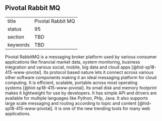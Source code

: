 ## Pivotal Rabbit MQ


|          |                   |
| -------- | ----------------- |
| title    | Pivotal Rabbit MQ |
| status   | 95                |
| section  | TBD               |
| keywords | TBD               |




Pivotal RabbitMQ is a messaging broker platform used by various consumer
applications like financial market data, system monitoring, business
integration and various social, mobile, big data and cloud
apps [@hid-sp18-415-www-pivotal]. Its protocol based nature lets it
connect across various other software components making it an ideal
messaging platform for cloud computing. It is efficient, scalable,
portable across most operating systems [@hid-sp18-415-www-pivotal]. Its
small disk and memory footprint makes it lightweight for use by
developers. It has simple API and drivers are available for multiple
languages like Python, PHp, Java. It also supports large scale messaging
and routing according to topic and content [@hid-sp18-415-www-pivotal].
It is one of the new trending tools for many web applications.
